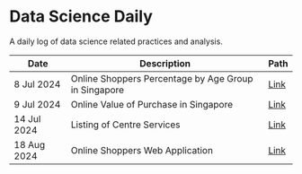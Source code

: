 # Data Science Daily 

A daily log of data science related practices and analysis. 

|Date|Description|Path|
|----|-----------|----|
|8 Jul 2024|Online Shoppers Percentage by Age Group in Singapore|[Link](240708/240708_OnlineShoppersByPercentage.md)|
|9 Jul 2024|Online Value of Purchase in Singapore|[Link](240709/240709_OnlineShoppersPurchaseValue.md)|
|14 Jul 2024|Listing of Centre Services|[Link](240710/240714_ListofCentreServices.md)|
|18 Aug 2024|Online Shoppers Web Application|[Link](240818/StreamlitApp.md)|